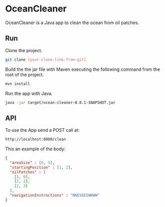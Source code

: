 
# OceanCleaner

OceanCleaner is a Java app to clean the ocean from oil patches.


## Run

Clone the project.

```bash
git clone [your-clone-link-from-git]
```


Build the the jar file with Maven executing the following command from the root of the project.

```bash
mvn install
```

Run the app with Java.

```bash
java -jar target/ocean-cleaner-0.0.1-SNAPSHOT.jar
```

## API
To use the App send a POST call at:

```bash
http://localhost:8080/clean
```

This an example of the body:

```json
{
  "areaSize" : [5, 5],
  "startingPosition" : [1, 2],
  "oilPatches" : [
    [1, 0],
    [2, 2],
    [2, 3]
  ],
  "navigationInstructions" : "NNESEESWNWW"
}
```

